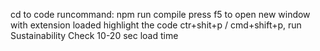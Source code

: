 cd to code
runcommand: npm run compile
press f5 to open new window with extension loaded
highlight the code
ctr+shit+p / cmd+shift+p, run Sustainability Check
10-20 sec load time

